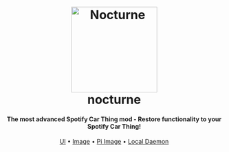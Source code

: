 <h1 align="center">
  <br>
  <img src="https://usenocturne.com/images/logo.png" alt="Nocturne" width="200">
  <br>
  nocturne
  <br>
</h1>

<h4 align="center">The most advanced Spotify Car Thing mod - Restore functionality to your Spotify Car Thing!</h4>

<p align="center">
  <a href="https://github.com/usenocturne/nocturne-ui">UI</a> •
  <a href="https://github.com/usenocturne/nocturne-image">Image</a> •
  <a href="https://github.com/usenocturne/nocturne-connector">Pi Image</a> •
  <a href="https://github.com/usenocturne/nocturned">Local Daemon</a>
</p>
